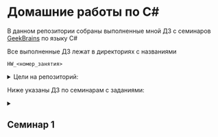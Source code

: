 # Домашние работы по C#
В данном репозитории собраны выполненные мной ДЗ с семинаров [GeekBrains](https://gb.ru) по языку C#

Все выполненные ДЗ лежат в директориях с названиями

`HW_<номер_занятия>`

<details><summary>Цели на репозиторий:</summary>
<p>

- [x] Выполнить ДЗ с первого семинара
- [ ] Выполнить ДЗ со второго семинара
- [ ] Выполнить ДЗ с третьего семинара
- [ ] Выполнить ДЗ с четвертого семинара
- [ ] Выполнить ДЗ с пятого семинара
- [ ] Выполнить ДЗ с шестого семинара

</p>
</details>


Ниже указаны ДЗ по семинарам с заданиями:

<details><summary><h2>Семинар 1</h2></summary>
1. Напишите программу, которая на вход принимает два числа и выдаёт, какое число большее, а какое меньшее

2. Напишите программу, которая принимает на вход три числа и выдаёт максимальное из этих чисел

3. Напишите программу, которая на вход принимает число и выдаёт, является ли число чётным (делится ли оно на два без остатка)

4. Напишите программу, которая на вход принимает число (N), а на выходе показывает все чётные числа от 1 до N
</details>
